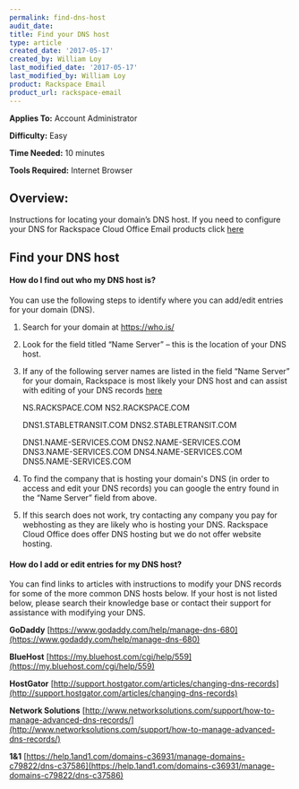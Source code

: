 ```yaml
---
permalink: find-dns-host
audit_date:
title: Find your DNS host
type: article
created_date: '2017-05-17'
created_by: William Loy
last_modified_date: '2017-05-17'
last_modified_by: William Loy
product: Rackspace Email
product_url: rackspace-email
---
```


**Applies To:** Account Administrator

**Difficulty:** Easy

**Time Needed:** 10 minutes

**Tools Required:** Internet Browser


## Overview:
Instructions for locating your domain’s DNS host. If you need to configure your DNS for Rackspace Cloud Office Email products click [here](https://support.rackspace.com/how-to/set-up-dns-records-for-cloud-office-email-and-skype-for-business)

## Find your DNS host

#### How do I find out who my DNS host is?
You can use the following steps to identify where you can add/edit entries for your domain (DNS).

1.	Search for your domain at https://who.is/
2.	Look for the field titled “Name Server” – this is the location of your DNS host.
3.	If any of the following server names are listed in the field “Name Server” for your domain, Rackspace is most likely your DNS host and can assist with editing of your DNS records [here](https://support.rackspace.com/how-to/set-up-dns-records-for-cloud-office-email-and-skype-for-business)

    NS.RACKSPACE.COM
    NS2.RACKSPACE.COM

    DNS1.STABLETRANSIT.COM
    DNS2.STABLETRANSIT.COM

    DNS1.NAME-SERVICES.COM
    DNS2.NAME-SERVICES.COM
    DNS3.NAME-SERVICES.COM
    DNS4.NAME-SERVICES.COM
    DNS5.NAME-SERVICES.COM

4.	To find the company that is hosting your domain's DNS (in order to access and edit your DNS records) you can google the entry found in the “Name Server” field from above.
5. If this search does not work, try contacting any company you pay for webhosting as they are likely who is hosting your DNS. Rackspace Cloud Office does offer DNS hosting but we do not offer website hosting.

#### How do I add or edit entries for my DNS host?

You can find links to articles with instructions to modify your DNS records for some of the more common DNS hosts below. If your host is not listed below, please search their knowledge base or contact their support for assistance with modifying your DNS.

**GoDaddy**
[https://www.godaddy.com/help/manage-dns-680](https://www.godaddy.com/help/manage-dns-680)

**BlueHost**
[https://my.bluehost.com/cgi/help/559](https://my.bluehost.com/cgi/help/559)

**HostGator**
[http://support.hostgator.com/articles/changing-dns-records](http://support.hostgator.com/articles/changing-dns-records)

**Network Solutions**
[http://www.networksolutions.com/support/how-to-manage-advanced-dns-records/](http://www.networksolutions.com/support/how-to-manage-advanced-dns-records/)

**1&1**
[https://help.1and1.com/domains-c36931/manage-domains-c79822/dns-c37586](https://help.1and1.com/domains-c36931/manage-domains-c79822/dns-c37586)
